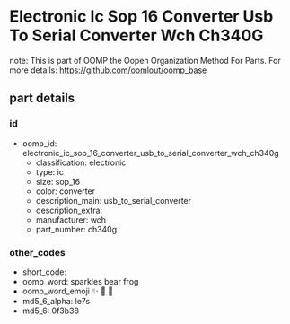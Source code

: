 # Electronic Ic Sop 16 Converter Usb To Serial Converter Wch Ch340G  

note: This is part of OOMP the Oopen Organization Method For Parts. For more details: https://github.com/oomlout/oomp_base

##  part details





### id
* oomp_id: electronic_ic_sop_16_converter_usb_to_serial_converter_wch_ch340g
  * classification: electronic
  * type: ic
  * size: sop_16
  * color: converter
  * description_main: usb_to_serial_converter
  * description_extra: 
  * manufacturer: wch
  * part_number: ch340g

### other_codes
* short_code: 
* oomp_word: sparkles bear frog
* oomp_word_emoji :sparkles: :bear: :frog:
* md5_6_alpha: le7s
* md5_6: 0f3b38